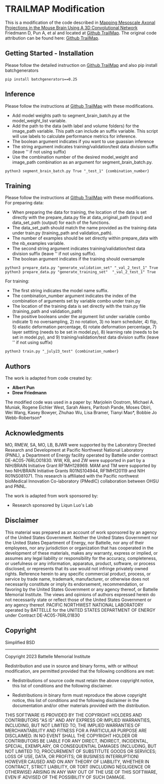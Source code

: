 
# TRAILMAP Modification

This is a modification of the code described in  [Mapping Mesoscale Axonal Projections in the Mouse Brain Using A 3D Convolutional Network](https://www.biorxiv.org/content/10.1101/812644v1.full) Friedmann D, Pun A, et al and located at [Github TrailMap](https://github.com/AlbertPun/TRAILMAP). The original code attribution can be found here: [Github TrailMap](https://github.com/AlbertPun/TRAILMAP).

## Getting Started - Installation

Please follow the detailed instruction on [Github TrailMap](https://github.com/AlbertPun/TRAILMAP) and also pip install batchgenerators

```
pip install batchgenerators==0.25
```

## Inference

Please follow the instructions at [Github TrailMap](https://github.com/AlbertPun/TRAILMAP) with these modifications. 
* Add model weights path to segment_brain_batch.py at the model_weight_list variable.
* Add the path to the data (with label and volume folders) for the image_path variable. This path can include an suffix variable. This script will use labels to calculate performance metrics for inference.
* The boolean argument indicates if you want to use guassian inference
* The string argument indicates training/validation/test data division suffix (leave '' if not using suffix)
* Use the combination number of the desired model_weight and image_path combination as an argument for segment_brain_batch.py.


```
python3 segment_brain_batch.py True "_test_1" {combination_number}

```

## Training

Please follow the instructions at [Github TrailMap](https://github.com/AlbertPun/TRAILMAP) with these modifications. 
For preparing data:
* When preparing the data for training, the location of the  data is set directly with the prepare_data.py file at data_original_path (input) and data_set_path (output) for each of the functions.
* The data_set_path should match the name provided as the training data under train.py (training_path and validation_path).
* The number of examples should be set directly within prepare_data with the nb_examples variable.
* The second string argument indicates training/validation/test data division suffix (leave '' if not using suffix). 
* The boolean argument indicates if the training should oversample 

```
python3 prepare_data.py "generate_validation_set" "_val_2_test_1" True
python3 prepare_data.py "generate_training_set"  "_val_2_test_1" True

```

For training:

* The first string indicates the model name suffix. 
* The combination_number argument indicates the index of the combination of arguments set by variable combo under train.py
* The location of the training data is set directly with the train.py file  (training_path and validation_path) 
* The positive booleans under the argument list under variable combo indicate 1) no oversampling, 2) no rotation, 3) no learn scheduler, 4) flip, 5) elastic deformation percentage, 6) rotate deformation percentage, 7) layer settting (needs to be set in model.py), 8) learning rate (needs to be set in model.py), and 9) training/validation/test data division suffix (leave '' if not using suffix)

```
python3 train.py "_july23_test" {combination_number}
```


## Authors
The work is adapted from code created by: 
* **Albert Pun**
* **Drew Friedmann**

The modified code was used in a paper by:
Marjolein Oostrom, Michael A. Muniak, Rogene Eichler West, Sarah Akers, Paritosh Pande, Moses Obiri, Wei Wang, Kasey Bowyer, Zhuhao Wu, Lisa Bramer, Tianyi Mao*, Bobbie Jo Webb-Robertson*


## Acknowledgments


MO, RMEW, SA, MO, LB, BJWR were supported by the Laboratory Directed Research and Development at Pacific Northwest National Laboratory (PNNL), a Department of Energy facility operated by Battelle under contract DE-AC05-76RLO01830. WW, KB, and ZW were supported in part by a NIH/BRAIN Initiative Grant RF1MH128969. MAM and TM were supported by two NIH/BRAIN Initiative Grants R01NS104944, RF1MH120119 and NIH R01NS081071. This research is affiliated with the Pacific northwest bioMedical Innovation Co-laboratory (PMedIC) collaboration between OHSU and PNNL.

The work is adapted from work sponsored by: 
* Research sponsored by Liqun Luo's Lab

## Disclaimer

This material was prepared as an account of work sponsored by an agency of the United States Government.  Neither the United States Government nor the United States Department of Energy, nor Battelle, nor any of their employees, nor any jurisdiction or organization that has cooperated in the development of these materials, makes any warranty, express or implied, or assumes any legal liability or responsibility for the accuracy, completeness, or usefulness or any information, apparatus, product, software, or process disclosed, or represents that its use would not infringe privately owned rights.
Reference herein to any specific commercial product, process, or service by trade name, trademark, manufacturer, or otherwise does not necessarily constitute or imply its endorsement, recommendation, or favoring by the United States Government or any agency thereof, or Battelle Memorial Institute. The views and opinions of authors expressed herein do not necessarily state or reflect those of the United States Government or any agency thereof.
PACIFIC NORTHWEST NATIONAL LABORATORY
operated by
BATTELLE
for the
UNITED STATES DEPARTMENT OF ENERGY
under Contract DE-AC05-76RL01830

## Copyright
Simplified BSD
____________________________________________
Copyright 2023 Battelle Memorial Institute

Redistribution and use in source and binary forms, with or without modification, are permitted provided that the following conditions are met:

* Redistributions of source code must retain the above copyright notice, this list of conditions and the following disclaimer.

* Redistributions in binary form must reproduce the above copyright notice, this list of conditions and the following disclaimer in the documentation and/or other materials provided with the distribution.

THIS SOFTWARE IS PROVIDED BY THE COPYRIGHT HOLDERS AND CONTRIBUTORS "AS IS" AND ANY EXPRESS OR IMPLIED WARRANTIES, INCLUDING, BUT NOT LIMITED TO, THE IMPLIED WARRANTIES OF MERCHANTABILITY AND FITNESS FOR A PARTICULAR PURPOSE ARE DISCLAIMED. IN NO EVENT SHALL THE COPYRIGHT HOLDER OR CONTRIBUTORS BE LIABLE FOR ANY DIRECT, INDIRECT, INCIDENTAL, SPECIAL, EXEMPLARY, OR CONSEQUENTIAL DAMAGES (INCLUDING, BUT NOT LIMITED TO, PROCUREMENT OF SUBSTITUTE GOODS OR SERVICES; LOSS OF USE, DATA, OR PROFITS; OR BUSINESS INTERRUPTION) HOWEVER CAUSED AND ON ANY THEORY OF LIABILITY, WHETHER IN CONTRACT, STRICT LIABILITY, OR TORT (INCLUDING NEGLIGENCE OR OTHERWISE) ARISING IN ANY WAY OUT OF THE USE OF THIS SOFTWARE, EVEN IF ADVISED OF THE POSSIBILITY OF SUCH DAMAGE.





